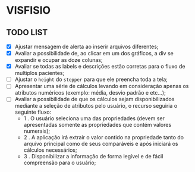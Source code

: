 # VISFISIO

## TODO LIST

- [x] Ajustar mensagem de alerta ao inserir arquivos diferentes;
- [x] Avaliar a possibilidade de, ao clicar em um dos gráficos, a div se expandir e ocupar as doze colunas;
- [x] Avaliar se todas as labels e descrições estão corretas para o fluxo de multiplos pacientes;
- [ ] Ajustar o `height` do `stepper` para que ele preencha toda a tela;
- [ ] Apresentar uma série de cálculos levando em consideração apenas os atributos numéricos (exemplo: média, desvio padrão e etc...);
- [ ] Avaliar a possibilidade de que os cálculos sejam disponibilizados mediante a seleção de atributos pelo usuário, o recurso seguiria o seguinte fluxo:
  - 1 . O usuário seleciona uma das propriedades (devem ser apresentadas somente as propriedades que contém valores numerais);
  - 2 . A aplicação irá extrair o valor contido na propriedade tanto do arquivo principal como de seus comparáveis e após iniciará os cálculos necessários;
  - 3 . Disponibilizar a informação de forma legível e de fácil compreensão para o usuário;

